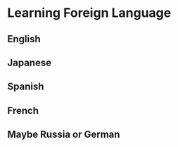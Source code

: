 # Learning Foreign Language

## English

## Japanese

## Spanish

## French

## Maybe Russia or German
